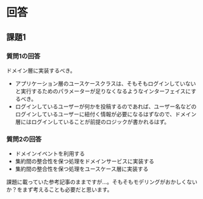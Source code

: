 # 回答

## 課題1

### 質問1の回答

ドメイン層に実装するべき。

- アプリケーション層のユースケースクラスは、そもそもログインしていないと実行するためのパラメーターが足りなくなるようなインターフェイスにするべき。
- ログインしているユーザーが何かを投稿するのであれば、ユーザー名などのログインしているユーザーに紐付く情報が必要になるはずなので、ドメイン層にはログインしていることが前提のロジックが書かれるはず。

### 質問2の回答

- ドメインイベントを利用する
- 集約間の整合性を保つ処理をドメインサービスに実装する
- 集約間の整合性を保つ処理をユースケース層に実装する

課題に載っていた参考記事のままですが…。そもそもモデリングがおかしくないか？をまず考えることも必要だと思います。
